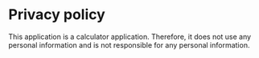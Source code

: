 # Privacy policy

This application is a calculator application.
Therefore, it does not use any personal information and is not responsible for any personal information.
